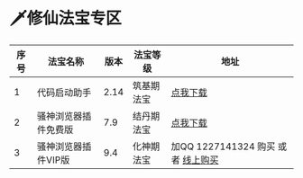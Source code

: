 

# 🗡️修仙法宝专区

| 序号 | 法宝名称  | 版本|法宝等级|                      地址                                                                 |
|------|---------|-----|---------|------------------------------------------------------------------------------|
| 1   | 代码启动助手|2.14| 筑基期法宝| [点我下载](https://github.com/wxhzhwxhzh/saossion_code_helper_online/releases/download/2.14/Drissionpage_code_helper_2.14.exe)                                  |
| 2   | 骚神浏览器插件免费版|7.9 | 结丹期法宝| [点我下载](https://github.com/wxhzhwxhzh/saossion_code_helper_online/releases/download/7.9/DP_helper_7.9.rar/)                                 |
| 3   | 骚神浏览器插件VIP版|9.4 | 化神期法宝| 加QQ 1227141324 购买 或者 [线上购买](https://gf.bilibili.com/item/detail/1106871123)                               |

